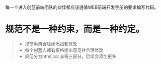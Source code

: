 每一个进入创蓝前端团队的伙伴都应该遵循WEB前端开发手册的要求编写代码。
# 规范不是一种约束，而是一种约定。
>- 规范手册会陆续添加和修改
>- 每个创蓝人都有资格提出意见并合理修改
>- 规范分为html,css,js等三部分，后续会添加更多

